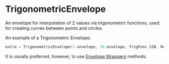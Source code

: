 # TrigonometricEnvelope

An envelope for interpolation of 2 values via trigonometric functions, used for creating curves between points and circles.

An example of a Trigonometric Envelope:

```kotlin
extra = TrigonometricEnvelope(1.envelope, 10.envelope, TrigFunc.SIN, RepeatLoop(40))
```

It is usually preferred, however, to use [Envelope Wrappers](../envelope-wrappers-todo.md) methods.
